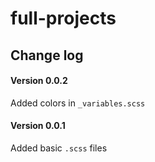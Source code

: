 # full-projects

## Change log

#### Version 0.0.2
Added colors in `_variables.scss`

#### Version 0.0.1
Added basic `.scss` files  

